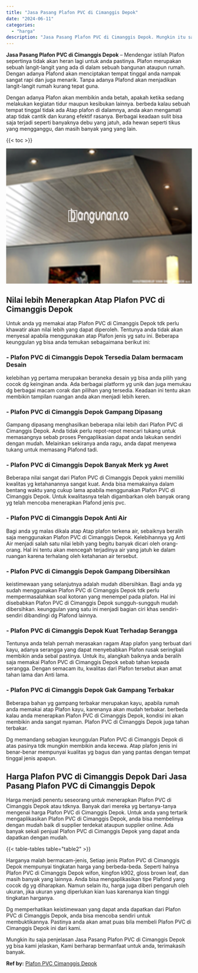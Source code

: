 ```yaml
---
title: "Jasa Pasang Plafon PVC di Cimanggis Depok"
date: "2024-06-11"
categories: 
  - "harga"
description: "Jasa Pasang Plafon PVC di Cimanggis Depok. Mungkin itu saja penjelasan Jasa Pasang Plafon PVC di Cimanggis Depok yg bisa kami jelaskan, Kami berharap bermanf..."
---
```


**Jasa Pasang Plafon PVC di Cimanggis Depok** – Mendengar istilah Plafon sepertinya tidak akan heran lagi untuk anda pastinya. Plafon merupakan sebuah langit-langit yang ada di dalam sebuah bangunan ataupun rumah. Dengan adanya Plafond akan menciptakan tempat tinggal anda nampak sangat rapi dan juga menarik. Tanpa adanya Plafond akan menjadikan langit-langit rumah kurang tepat guna.

Dengan adanya Plafon akan membikin anda betah, apakah ketika sedang melakukan kegiatan tidur maupun kesibukan lainnya. berbeda kalau sebuah tempat tinggal tidak ada Atap plafon di dalamnya, anda akan mengamati atap tidak cantik dan kurang efektif rasanya. Berbagai keadaan sulit bisa saja terjadi seperti banyaknya debu yang jatuh, ada hewan seperti tikus yang mengganggu, dan masih banyak yang yang lain.

{{< toc >}}

![Jasa Pasang Plafon PVC di Cimanggis Depok](/images/flafond-pvc-murah23.png)

## Nilai lebih Menerapkan Atap Plafon PVC di Cimanggis Depok

Untuk anda yg memakai atap Plafon PVC di Cimanggis Depok tdk perlu khawatir akan nilai lebih yang dapat diperoleh. Tentunya anda tidak akan menyesal apabila menggunakan atap Plafon jenis yg satu ini. Beberapa keunggulan yg bisa anda temukan sebagaimana berikut ini:

### \- Plafon PVC di Cimanggis Depok Tersedia Dalam bermacam Desain

kelebihan yg pertama merupakan beraneka desain yg bisa anda pilih yang cocok dg keinginan anda. Ada berbagai platform yg unik dan juga memukau dg berbagai macam corak dan pilihan yang tersedia. Keadaan ini tentu akan membikin tampilan ruangan anda akan menjadi lebih keren.

### \- Plafon PVC di Cimanggis Depok Gampang Dipasang

Gampang dipasang menghasilkan beberapa nilai lebih dari Plafon PVC di Cimanggis Depok. Anda tidak perlu repot-repot mencari tukang untuk memasangnya sebab proses Pengaplikasian dapat anda lakukan sendiri dengan mudah. Melainkan sekiranya anda ragu, anda dapat menyewa tukang untuk memasang Plafond tadi.

### \- Plafon PVC di Cimanggis Depok Banyak Merk yg Awet

Beberapa nilai sangat dari Plafon PVC di Cimanggis Depok yakni memiliki kwalitas yg ketahanannya sangat kuat. Anda bisa memakainya dalam bentang waktu yang cukup lama apabila menggunakan Plafon PVC di Cimanggis Depok. Untuk kwalitasnya telah digambarkan oleh banyak orang yg telah mencoba menerapkan Plafond jenis pvc.

### \- Plafon PVC di Cimanggis Depok Anti Air

Bagi anda yg malas dikala atap Atap plafon terkena air, sebaiknya beralih saja menggunakan Plafon PVC di Cimanggis Depok. Kelebihannya yg Anti Air menjadi salah satu nilai lebih yang begitu banyak dicari oleh orang-orang. Hal ini tentu akan mencegah terjadinya air yang jatuh ke dalam ruangan karena terhalang oleh ketahanan air tersebut.

### \- Plafon PVC di Cimanggis Depok Gampang Dibersihkan

keistimewaan yang selanjutnya adalah mudah dibersihkan. Bagi anda yg sudah menggunakan Plafon PVC di Cimanggis Depok tdk perlu mempermasalahkan soal kotoran yang menempel pada plafon. Hal ini disebabkan Plafon PVC di Cimanggis Depok sungguh-sungguh mudah dibersihkan. keunggulan yang satu ini menjadi bagian ciri khas sendiri-sendiri dibandingi dg Plafond lainnya.

### \- Plafon PVC di Cimanggis Depok Kuat Terhadap Serangga

Tentunya anda telah pernah merasakan ragam Atap plafon yang terbuat dari kayu, adanya serangga yang dapat menyebabkan Plafon rusak seringkali membikin anda sebal pastinya. Untuk itu, alangkah baiknya anda beralih saja memakai Plafon PVC di Cimanggis Depok sebab tahan kepada serangga. Dengan semacam itu, kwalitas dari Plafon tersebut akan amat tahan lama dan Anti lama.

### \- Plafon PVC di Cimanggis Depok Gak Gampang Terbakar

Beberapa bahan yg gampang terbakar merupakan kayu, apabila rumah anda memakai atap Plafon kayu, karenanya akan mudah terbakar. berbeda kalau anda menerapkan Plafon PVC di Cimanggis Depok, kondisi ini akan membikin anda sangat nyaman. Plafon PVC di Cimanggis Depok juga tahan terbakar.

Dg memandang sebagian keunggulan Plafon PVC di Cimanggis Depok di atas pasinya tdk mungkin membikin anda kecewa. Atap plafon jenis ini benar-benar mempunyai kualitas yg bagus dan yang pantas dengan tempat tinggal jenis apapun.

## Harga Plafon PVC di Cimanggis Depok Dari Jasa Pasang Plafon PVC di Cimanggis Depok

Harga menjadi penentu seseorang untuk menerapkan Plafon PVC di Cimanggis Depok atau tdknya. Banyak dari mereka yg bertanya-tanya mengenai harga Plafon PVC di Cimanggis Depok. Untuk anda yang tertarik mengaplikasikan Plafon PVC di Cimanggis Depok, anda bisa membelinya dengan mudah baik di supplier terdekat ataupun supplier online. Ada banyak sekali penjual Plafon PVC di Cimanggis Depok yang dapat anda dapatkan dengan mudah.

{{< table-tables table="table2" >}}

Harganya malah bermacam-jenis, Setiap jenis Plafon PVC di Cimanggis Depok mempunyai tingkatan harga yang berbeda-beda. Seperti halnya Plafon PVC di Cimanggis Depok wifon, kingfon k902, gloss brown leaf, dan masih banyak yang lainnya. Anda bisa mengaplikasikan tipe Plafond yang cocok dg yg diharapkan. Namun selain itu, harga juga diberi pengaruh oleh ukuran, jika ukuran yang diperlukan kian luas karenanya kian tinggi tingkatan harganya.

Dg memperhatikan keistimewaan yang dapat anda dapatkan dari Plafon PVC di Cimanggis Depok, anda bisa mencoba sendiri untuk membuktikannya. Pastinya anda akan amat puas bila membeli Plafon PVC di Cimanggis Depok ini dari kami.

Mungkin itu saja penjelasan Jasa Pasang Plafon PVC di Cimanggis Depok yg bisa kami jelaskan, Kami berharap bermanfaat untuk anda, terimakasih banyak.

**Ref by:** [Plafon PVC Cimanggis Depok](https://id.wikipedia.org/wiki/Plafon)
